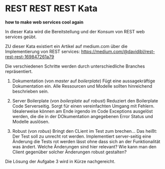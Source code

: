 # REST REST REST Kata
**how to make web services cool again**

In dieser Kata wird die Bereitstellung und der Konsum von REST web services geübt.

ZU dieser Kata existiert ein Artikel auf medium.com über die Implementierung von REST services:
https://medium.com/@davidibl/rest-rest-rest-169847261a79

Die verschiedenen Schritte werden durch unterschiedliche Branches repräsentiert.

1. Dokumentation (von *master* auf *boilerplate*)
Fügt eine aussagekräftige Dokumentation ein. Alle Ressourcen und Modelle sollten hinreichend beschrieben sein.

2. Server Boilerplate (von *boilerplate* auf *robust*)
Reduziert den Boilerplate Code Serverseitig. Sorgt für einen vereinfachten Umgang mit Fehlern. Idealerweise können am Ende irgendo im Code Exceptions ausgelöst werden, die die in der DOkumentation angegebenen Error Status und Modelle auslösen.

3. Robust (von *robus*)
Bringt den CLient im Test zum brechen...
Das heißt: Der Test soll zu unrecht rot werden. Implementiert server-seitig eine Änderung die Tests rot werden lässt ohne dass sich an der Funktionalität was ändert.
Welche Änderungen sind hier relevant?
Wie kann man den Client gegenüber solcher Änderungen robust gestalten?

Die Lösung der Aufgabe 3 wird in Kürze nachgereicht.
